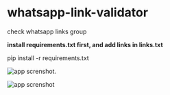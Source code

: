 # whatsapp-link-validator
check whatsapp links group

**install requirements.txt first, and add links in links.txt**

pip install -r requirements.txt


![app screnshot](https://cdn.discordapp.com/attachments/1154927851255111732/1154927867088621679/image.png).



![app screnshot](https://img001.prntscr.com/file/img001/5V2_JZHLRdKE-d6iEJYpOA.png)

